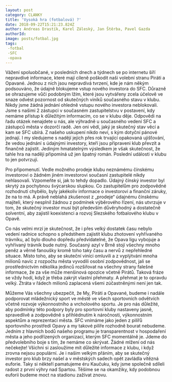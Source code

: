 ```yaml
---
layout: post
category: CLANKY
title: 'Vysoká hra (fotbalová) ?'
date: 2018-09-22T15:21:23.824Z
author: Andreas Drastík, Karel Záleský, Jan Štěrba, Pavel Gazda
authorId: 
image: posts/fotbal.jpg
tags: 
 -fotbal
 -SFC
 -opava
---
```

Vážení spoluobčané, v posledních dnech a týdnech se po internetu šíří nepravdivé informace, které mají cíleně poškodit naši volební stranu Piráti a Opavané. Jednou z nich jsou nepravdivá tvrzení, kde je nám někým podsouváno, že údajně blokujeme vstup nového investora do SFC. Důrazně se ohrazujeme vůči podobným lžím, které jsou vytvářeny zcela účelově ve snaze odvést pozornost od skutečných viníků současného stavu v klubu. Nikdy jsme žádná jednání ohledně vstupu nového investora neblokovali. Jsme s našimi 2 zástupci v současném zastupitelstvu v postavení, kdy nemáme přístup k důležitým informacím, co se v klubu děje. Odpovědi na řadu otázek nenajdete u nás, ale výhradně u současného vedení SFC a zástupců města v dozorčí radě. Jen oni vědí, jaký je skutečný stav věcí a kam se SFC ubírá. Z našeho uskupení nikdo neví, s kým dotyční pánové jednají. I my sledujeme s nadějí jejich přes rok trvající opakovaná ujišťování, že vedou  jednání s údajnými investory, kteří jsou připraveni klub převzít a finančně zajistit. Jediným hmatatelným výsledkem je však skutečnost, že tahle hra na naději připomíná už jen špatný román. Poslední události v klubu to jen potvrzují. 

Pro připomenutí. Vedle možného prodeje klubu neznámému čínskému investorovi o žádném jiném investorovi současní zastupitelé nikdy nehlasovali. Vzpomeňte si, jak to tehdy dopadlo. Údajný čínský investor byl skrytý za pochybnou švýcarskou slupkou. Co zastupitelům pro zodpovědné rozhodnutí chybělo, byly jakékoliv informace o investorovi a finanční záruky, že na to má. A právě neblahá zkušenost z „prodeje“ údajnému čínskému majiteli, který nesplnil žádnou z podmínek výběrového řízení, nás utvrzuje v tom, že skutečný investor musí být především důvěryhodný a dostatečně solventní, aby zajistil koexistenci a rozvoj Slezského fotbalového klubu v Opavě.

Co nás velmi mrzí je skutečnost, že i přes velký dostatek času nebylo vedení radnice schopno s předstihem zajistit klubu zhotovení vyhřívaného trávníku, ač bylo dlouho dopředu předvídatelné, že Opava ligu vybojuje a vyhřívaný trávník bude nutný. Současný azyl v Brně stojí všechny mnoho peněz a věrné fanoušky kromě toho taky času a nervů z nepřehledné situace. Místo toho, aby se skuteční viníci omluvili a z vyplýtvání mnoha milionů navíc z rozpočtu města vyvodili osobní zodpovědnost, jali se prostřednictvím několika jedinců rozšiřovat na všechny strany falešné informace, že za vše může menšinová opozice včetně Pirátů. Taková fráze se vždy hodí, když je třeba zakrýt vlastní přehmaty. A přehmat je to opravdu velký. Ztráta v řádech milionů zaplacená všemi zúčastněnými není jen tak.

Můžeme Vás všechny ubezpečit, že My, Piráti a Opavané, budeme i nadále podporovat mládežnický sport ve městě ve všech sportovních odvětvích včetně rozvoje výkonnostního a vrcholového sportu. Je pro nás důležité, aby podmínky této podpory byly pro sportovní kluby nastaveny jasně, spravedlivě a zodpovědně s přihlédnutím k náročnosti, výkonnostním aspektům a reprezentaci města. SFC vnímáme jako jeden z pilířů sportovního prostředí Opavy a my takové pilíře rozhodně bourat nebudeme. Jedním z hlavních bodů našeho programu je transparentnost v hospodaření města a jeho podřízených organizací, kterým SFC momentálně je. Jdeme do předvolebního boje s tím, že nemáme co skrývat. Žádné mlžení od nás nečekejte! Všichni si zasloužíme mít důležité informace z klubu, i když zrovna nejsou populární. Je i našim velkým přáním, aby se skutečný investor pro klub brzy našel a v městských sadech opět zavládla vítězná euforie. Taky si někteří pamatujeme éru Kaučuku, kdy jsme společně sdíleli radost z první výhry nad Spartou. Těšíme se na okamžiky, kdy podobnou euforii budeme moct na stadionu zažívat znovu.




